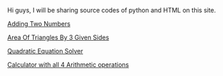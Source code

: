 Hi guys, I will be sharing source codes of python and HTML on this site.

[Adding Two Numbers](https://groovymodeon.github.io/addingtwonumbers/README.md)

[Area Of Triangles By 3 Given Sides](https://groovymodeon.github.io/AREA-OF-TRIANGLE-BY-3-GIVEN-SIDES/README.md)

[Quadratic Equation Solver](https://groovymodeon.github.io/Quadratic-Equation-Solver/README.md)

[Calculator with all 4 Arithmetic operations](https://groovymodeon.github.io/Calculator-with-all-4-Arithmetic-Operations/README.md)
